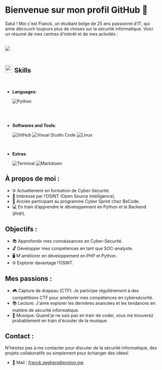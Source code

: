 # Bienvenue sur mon profil GitHub 👋

Salut ! Moi c'est Franck, un étudiant belge de 25 ans passionné d’IT, qui aime découvrir toujours plus de choses sur la sécurité informatique. Voici un résumé de mes centres d’intérêt et de mes activités :
<br><br>

<img src="https://user-images.githubusercontent.com/73097560/115834477-dbab4500-a447-11eb-908a-139a6edaec5c.gif"><br><br>

## <img src="https://media2.giphy.com/media/QssGEmpkyEOhBCb7e1/giphy.gif?cid=ecf05e47a0n3gi1bfqntqmob8g9aid1oyj2wr3ds3mg700bl&rid=giphy.gif" width ="25"><b> Skills</b>
<br>

<p align="center">

- **Languages**:
    
    ![Python](https://img.shields.io/badge/Python%20-%2314354C.svg?style=for-the-badge&logo=python&logoColor=white)

<br>   
    
<br>

- **Softwares and Tools**:

    ![GitHub](https://img.shields.io/badge/github-%23121011.svg?style=for-the-badge&logo=github&logoColor=white)
    ![Visual Studio Code](https://img.shields.io/badge/Visual%20Studio%20Code-0078d7.svg?style=for-the-badge&logo=visual-studio-code&logoColor=white)
    ![Linux](https://img.shields.io/badge/Linux-FCC624?style=for-the-badge&logo=linux&logoColor=black) 

<br>

- **Extras**:

    ![Terminal](https://img.shields.io/badge/Terminal-%23054020?style=for-the-badge&logo=gnu-bash&logoColor=white)
    ![Markdown](https://img.shields.io/badge/markdown-%23000000.svg?style=for-the-badge&logo=markdown&logoColor=white)   

## À propos de moi :

- 🌐 Actuellement en formation de Cyber-Sécurité.
- 👀 Intéressé par l’OSINT (Open Source Intelligence).
- 💼 Ancien participant au programme Cyber Sprint chez BeCode.
- 💻 En train d’apprendre le développement en Python et le Backend (PHP).

## Objectifs :

- 📚 Approfondir mes connaissances en Cyber-Sécurité.
- 🔓 Développer mes compétences en tant que SOC-analyste.
- 🖥️ M'améliorer en développement en PHP et Python.
- 🌐 Explorer davantage l’OSINT.

## **Mes passions :**

- 🎮 Capture de drapeau (CTF): Je participe régulièrement à des compétitions CTF pour améliorer mes compétences en cybersécurité.
- 📚 Lecture: J'aime explorer les dernières avancées et les tendances en matière de sécurité informatique.
- 🎵 Musique: Quand je ne suis pas en train de coder, vous me trouverez probablement en train d'écouter de la musique.

## **Contact :**

N'hésitez pas à me contacter pour discuter de la sécurité informatique, des projets collaboratifs ou simplement pour échanger des idées!

- 🔗 Mail : franck.zeghers@proton.me
